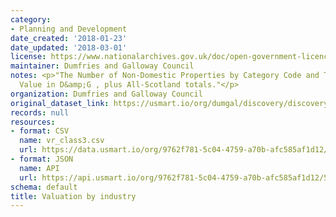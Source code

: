 ```yaml
---
category:
- Planning and Development
date_created: '2018-01-23'
date_updated: '2018-03-01'
license: https://www.nationalarchives.gov.uk/doc/open-government-licence/version/3/
maintainer: Dumfries and Galloway Council
notes: <p>"The Number of Non-Domestic Properties by Category Code and Total Rateable
  Value in D&amp;G , plus All-Scotland totals."</p>
organization: Dumfries and Galloway Council
original_dataset_link: https://usmart.io/org/dumgal/discovery/discovery-view-detail/c72bf08c-c809-48e0-9e2c-e43f363f5a1b
records: null
resources:
- format: CSV
  name: vr_class3.csv
  url: https://data.usmart.io/org/9762f781-5c04-4759-a70b-afc585af1d12/resource?resourceGUID=0d4286b2-c9c6-43a3-a87c-a1cba1ac600c
- format: JSON
  name: API
  url: https://api.usmart.io/org/9762f781-5c04-4759-a70b-afc585af1d12/596aa399-760c-4dc5-a76d-58ecd43fc7e6/1/urql
schema: default
title: Valuation by industry
---
```

